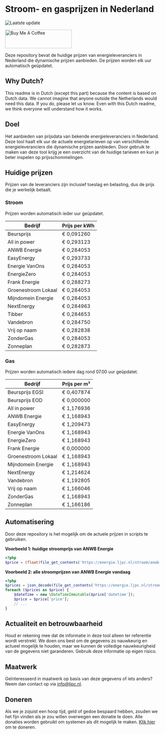 # Stroom- en gasprijzen in Nederland

![Laatste update](https://img.shields.io/badge/laatste%20update-2023--11--13%2000%3A00%20CET-brightgreen)

<a href="https://www.buymeacoffee.com/Lars-" target="_blank"><img src="https://cdn.buymeacoffee.com/buttons/v2/default-orange.png" alt="Buy Me A Coffee" height="60" style="height: 60px !important;width: 217px !important;" ></a>

Deze repository bevat de huidige prijzen van energieleveranciers in Nederland die dynamische prijzen aanbieden. De prijzen worden elk uur automatisch geüpdatet.

## Why Dutch?

This readme is in Dutch (except this part) because the content is based on Dutch data. We cannot imagine that anyone outside the Netherlands would need this data. If you do, please let us know. Even with this Dutch readme, we think
everyone will understand how it works.

## Doel

Het aanbieden van prijsdata van bekende energieleveranciers in Nederland. Deze tool haalt elk uur de actuele energietarieven op van verschillende energieleveranciers die dynamische prijzen aanbieden. Door gebruik te maken van deze tool
krijg je een overzicht van de huidige tarieven en kun je beter inspelen op prijsschommelingen.

## Huidige prijzen

Prijzen van de leveranciers zijn inclusief toeslag en belasting, dus de prijs die je werkelijk betaalt.

### Stroom

Prijzen worden automatisch ieder uur geüpdatet.

 Bedrijf | Prijs per kWh 
---------|---------------
Beursprijs | € 0,091260
All in power | € 0,293123
ANWB Energie | € 0,284053
EasyEnergy | € 0,293733
Energie VanOns | € 0,284053
EnergieZero | € 0,284053
Frank Energie | € 0,288273
Groenestroom Lokaal | € 0,284053
Mijndomein Energie | € 0,284053
NextEnergy | € 0,284963
Tibber | € 0,284653
Vandebron | € 0,284750
Vrij op naam | € 0,282838
ZonderGas | € 0,284053
Zonneplan | € 0,282873


### Gas

Prijzen worden automatisch iedere dag rond 07.00 uur geüpdatet.

 Bedrijf | Prijs per m³ 
---------|--------------
Beursprijs EGSI | € 0,407874
Beursprijs EOD | € 0,000000
All in power | € 1,176936
ANWB Energie | € 1,168943
EasyEnergy | € 1,209473
Energie VanOns | € 1,168943
EnergieZero | € 1,168943
Frank Energie | € 0,000000
Groenestroom Lokaal | € 1,168943
Mijndomein Energie | € 1,168943
NextEnergy | € 1,214624
Vandebron | € 1,192805
Vrij op naam | € 1,166046
ZonderGas | € 1,168943
Zonneplan | € 1,166186


## Automatisering

Door deze repository is het mogelijk om de actuele prijzen in scripts te gebruiken.

**Voorbeeld 1: huidige stroomprijs van ANWB Energie**

```php
<?php
$price = (float)file_get_contents('https://energie.ljpc.nl/stroom/anwb-energie-nu.txt');

```

**Voorbeeld 2: alle stroomprijzen van ANWB Energie vandaag**

```php
<?php
$prices = json_decode(file_get_contents('https://energie.ljpc.nl/stroom/all-in-power-vandaag.json'),true);
foreach ($prices as $price) {
    $dateTime = new \DateTimeImmutable($price['datetime']);
    $price = $price['price'];
    // ...
}
```

## Actualiteit en betrouwbaarheid

Houd er rekening mee dat de informatie in deze tool alleen ter referentie wordt verstrekt. We doen ons best om de gegevens zo nauwkeurig en actueel mogelijk te houden, maar we kunnen de volledige nauwkeurigheid van de gegevens niet
garanderen. Gebruik deze informatie op eigen risico.

## Maatwerk

Geïnteresseerd in maatwerk op basis van deze gegevens of iets anders? Neem dan contact op
via [info@ljpc.nl](mailto:info@ljpc.nl?subject=Energie%20prijzen).

## Doneren

Als we je zojuist een hoop tijd, geld of gedoe bespaard hebben, zouden we het fijn vinden als je zou willen overwegen een
donatie te doen. Alle donaties worden gebruikt om systemen als dit mogelijk te
maken. [Klik hier](https://www.buymeacoffee.com/Lars-) om te doneren.
